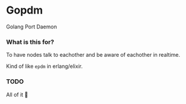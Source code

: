 # Gopdm

Golang Port Daemon

### What is this for?

To have nodes talk to eachother and be aware of eachother in realtime.

Kind of like `epdm` in erlang/elixir.

### TODO

All of it :pray:
